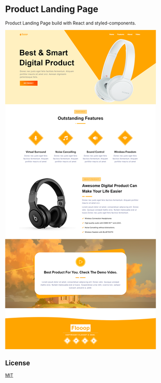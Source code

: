 # Product Landing Page

Product Landing Page build with React and styled-components.

![Test Image 1](https://github.com/jp-lourenco/product-landing-page/blob/master/screen.png)

## License

[MIT](https://choosealicense.com/licenses/mit/)
